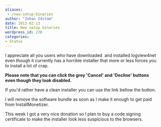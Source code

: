 ```yaml
---
aliases:
 - /new-setup-binaries
author: "Johan Idstam"
date: 2013-02-13
title: New setup binaries
wordpress_id: 270
categories:
- Status
---
```


I appreciate all you users who have downloaded  and installed logview4net even though it currently has a horrible installer that more or less forces you to install a lot of crap.

**Please note that you can click the grey 'Cancel' and 'Decline' buttons even though they look disabled.**

If you'd rather have a clean installer you can use the link bellow the button.

I will remove the software bundle as soon as I make it enough to get paid from InstallMonetizer.

This week I got a very nice donation so I plan to buy a code signing certificate to make the installer look less suspicious to the browsers.



